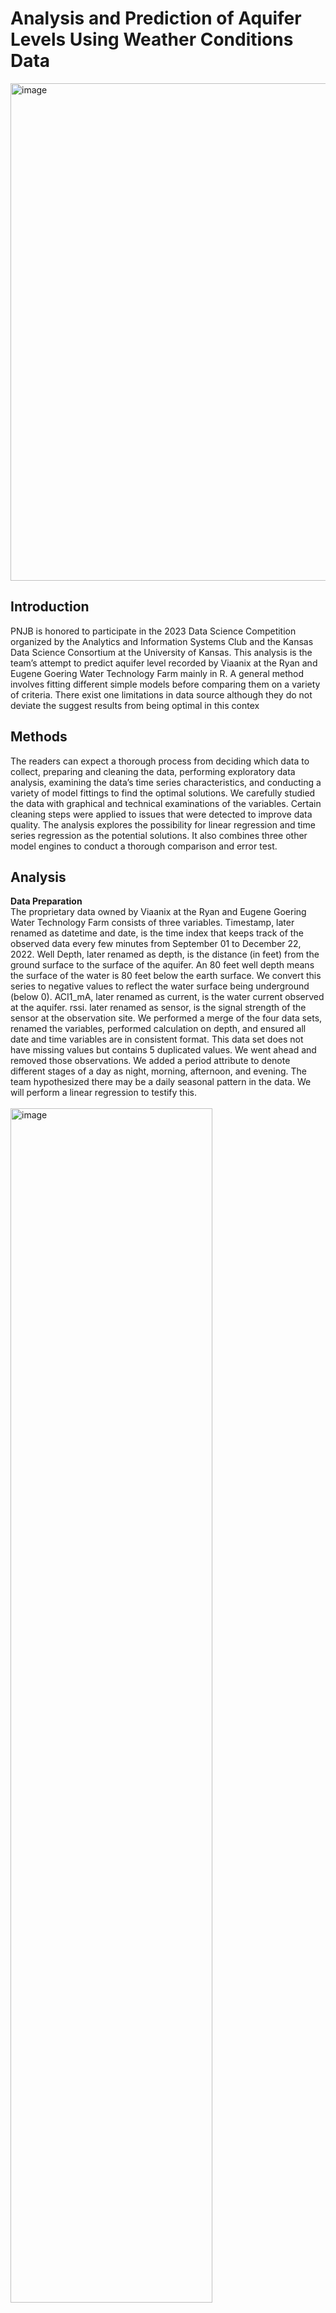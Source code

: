 <h1>Analysis and Prediction of Aquifer Levels Using Weather Conditions Data</h1>
<img width="1418" height="796" alt="image" src="https://github.com/user-attachments/assets/e43b4d01-9657-4e4a-a3d4-e0b863e73097" />

<h2>Introduction</h2>
PNJB is honored to participate in the 2023 Data Science Competition organized by the Analytics and Information Systems Club and the Kansas Data Science Consortium at the University of Kansas.
This analysis is the team’s attempt to predict aquifer level recorded by Viaanix at the Ryan and Eugene Goering Water Technology Farm mainly in R. A general method involves fitting different simple models before comparing them on a variety of criteria. There exist one limitations in data source although they do not deviate the suggest results from being optimal in this contex

<h2>Methods</h2>
The readers can expect a thorough process from deciding which data to collect, preparing and cleaning the data, performing exploratory data analysis, examining the data’s time series characteristics, and conducting a variety of model fittings to find the optimal solutions.
We carefully studied the data with graphical and technical examinations of the variables. Certain cleaning steps were applied to issues that were detected to improve data quality.
The analysis explores the possibility for linear regression and time series regression as the potential solutions. It also combines three other model engines to conduct a thorough comparison and error test.

<h2>Analysis</h2>

<b>Data Preparation</b> 
<br />
The proprietary data owned by Viaanix at the Ryan and Eugene Goering Water Technology Farm consists of three variables. Timestamp, later renamed as datetime and date, is the time index that keeps track of the observed data every few minutes from September 01 to December 22, 2022. Well Depth, later renamed as depth, is the distance (in feet) from the ground surface to the surface of the aquifer. An 80 feet well depth means the surface of the water is 80 feet below the earth surface. We convert this series to negative values to reflect the water surface being underground (below 0). ACI1_mA, later renamed as current, is the water current observed at the aquifer. rssi. later renamed as sensor, is the signal strength of the sensor at the observation site.
We performed a merge of the four data sets, renamed the variables, performed calculation on depth, and ensured all date and time variables are in consistent format. This data set does not have missing values but contains 5 duplicated values. We went ahead and removed those observations.
We added a period attribute to denote different stages of a day as night, morning, afternoon, and evening. The team hypothesized there may be a daily seasonal pattern in the data. We will perform a linear regression to testify this.
<br />
<br />
<img width="80%" height="70%" alt="image" src="https://github.com/user-attachments/assets/8362b3b3-caf5-498f-9733-f665655d096a" />

<img width="80%" height="70%" alt="image" src="https://github.com/user-attachments/assets/09f3d71f-974f-4256-bab1-4d29ea50b98e" />
<br />
<br />
The following visualizations depict variables depth and current over time. The two variables seem to share a strong correlation in movement. This is noted for later analysis. Apparently, well depth from September to mid-October of 2022 fluctuated more robustly than that after mid-October. The team is interested in learning why this phenomenon happened.

<br />


